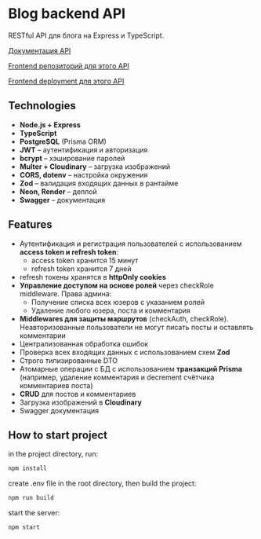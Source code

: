 # Blog backend API

RESTful API для блога на Express и TypeScript.

[Документация API](https://blog-backend-prisma-sv62.onrender.com/api-docs/)

[Frontend репозиторий для этого API](https://github.com/TatyanaZakiryanova/blog-frontend)

[Frontend deployment для этого API](https://blogaboutit.netlify.app/)

## Technologies

- **Node.js + Express**
- **TypeScript**
- **PostgreSQL** (Prisma ORM)
- **JWT** – аутентификация и авторизация
- **bcrypt** – хэширование паролей
- **Multer + Cloudinary** – загрузка изображений
- **CORS, dotenv** – настройка окружения
- **Zod** – валидация входящих данных в рантайме
- **Neon, Render** – деплой
- **Swagger** – документация

## Features

- Аутентификация и регистрация пользователей с использованием **access token и refresh token**:
  - access token хранится 15 минут
  - refresh token хранится 7 дней
- refresh токены хранятся в **httpOnly cookies**
- **Управление доступом на основе ролей** через checkRole middleware. Права админа:
  - Получение списка всех юзеров с указанием ролей
  - Удаление любого юзера, поста и комментария
- **Middlewares для защиты маршрутов** (checkAuth, checkRole). Неавторизованные пользователи не могут писать посты и оставлять комментарии
- Централизованная обработка ошибок
- Проверка всех входящих данных с использованием схем **Zod**
- Строго типизированные DTO
- Атомарные операции с БД с использованием **транзакций Prisma** (например, удаление комментария и decrement счётчика комментариев поста)
- **CRUD** для постов и комментариев
- Загрузка изображений в **Cloudinary**
- Swagger документация

## How to start project

in the project directory, run:

```bash
npm install
```

create .env file in the root directory, then build the project:

```bash
npm run build
```

start the server:

```bash
npm start
```
